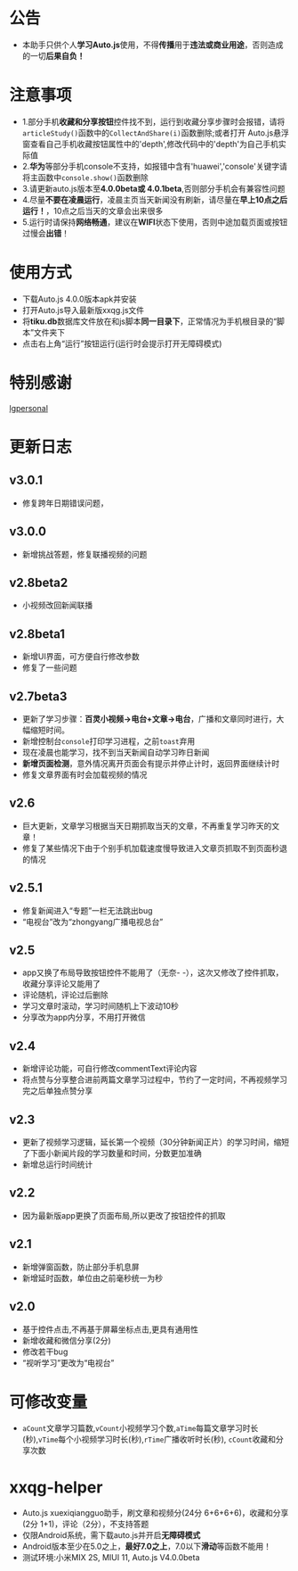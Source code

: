 # 公告
* 本助手只供个人**学习Auto.js**使用，不得**传播**用于**违法或商业用途**，否则造成的一切**后果自负！**

# 注意事项
* 1.部分手机**收藏和分享按钮**控件找不到，运行到收藏分享步骤时会报错，请将`articleStudy()`函数中的`CollectAndShare(i)`函数删除;或者打开      Auto.js悬浮窗查看自己手机收藏按钮属性中的'depth',修改代码中的'depth'为自己手机实际值
* 2.**华为**等部分手机console不支持，如报错中含有'huawei','console'关键字请将主函数中`console.show()`函数删除
* 3.请更新auto.js版本至**4.0.0beta或 4.0.1beta**,否则部分手机会有兼容性问题
* 4.尽量**不要在凌晨运行**，凌晨主页当天新闻没有刷新，请尽量在**早上10点之后运行！**，10点之后当天的文章会出来很多
* 5.运行时请保持**网络畅通**，建议在**WIFI**状态下使用，否则中途加载页面或按钮过慢会**出错**！

# 使用方式 
* 下载Auto.js 4.0.0版本apk并安装
* 打开Auto.js导入最新版xxqg.js文件
* 将**tiku.db**数据库文件放在和js脚本**同一目录下**，正常情况为手机根目录的“脚本”文件夹下
* 点击右上角“运行”按钮运行(运行时会提示打开无障碍模式)

# 特别感谢
[lgpersonal](https://github.com/lgpersonal/LazyStudy)

# 更新日志
## v3.0.1
* 修复跨年日期错误问题，

## v3.0.0
* 新增挑战答题，修复联播视频的问题

## v2.8beta2
* 小视频改回新闻联播

## v2.8beta1
* 新增UI界面，可方便自行修改参数
* 修复了一些问题

## v2.7beta3
* 更新了学习步骤：**百灵小视频->电台+文章->电台**，广播和文章同时进行，大幅缩短时间。
* 新增控制台`console`打印学习进程，之前`toast`弃用
* 现在凌晨也能学习，找不到当天新闻自动学习昨日新闻
* **新增页面检测**，意外情况离开页面会有提示并停止计时，返回界面继续计时
* 修复文章界面有时会加载视频的情况

## v2.6
* 巨大更新，文章学习根据当天日期抓取当天的文章，不再重复学习昨天的文章！
* 修复了某些情况下由于个别手机加载速度慢导致进入文章页抓取不到页面秒退的情况

## v2.5.1
* 修复新闻进入“专题”一栏无法跳出bug
* “电视台”改为“zhongyang广播电视总台”

## v2.5
* app又换了布局导致按钮控件不能用了（无奈- -），这次又修改了控件抓取，收藏分享评论又能用了
* 评论随机，评论过后删除
* 学习文章时滚动，学习时间随机上下波动10秒
* 分享改为app内分享，不用打开微信

## v2.4
* 新增评论功能，可自行修改commentText评论内容
* 将点赞与分享整合进前两篇文章学习过程中，节约了一定时间，不再视频学习完之后单独点赞分享

## v2.3
* 更新了视频学习逻辑，延长第一个视频（30分钟新闻正片）的学习时间，缩短了下面小新闻片段的学习数量和时间，分数更加准确
* 新增总运行时间统计

## v2.2
* 因为最新版app更换了页面布局,所以更改了按钮控件的抓取

## v2.1
* 新增弹窗函数，防止部分手机息屏
* 新增延时函数，单位由之前毫秒统一为秒

## v2.0
* 基于控件点击,不再基于屏幕坐标点击,更具有通用性
* 新增收藏和微信分享(2分)
* 修改若干bug
* “视听学习”更改为“电视台”

# 可修改变量
* `aCount`文章学习篇数,`vCount`小视频学习个数,`aTime`每篇文章学习时长(秒),`vTime`每个小视频学习时长(秒),`rTime`广播收听时长(秒), `cCount`收藏和分享次数

# xxqg-helper
* Auto.js xuexiqiangguo助手，刷文章和视频分(24分 6+6+6+6)，收藏和分享(2分 1+1)，评论（2分），不支持答题
* 仅限Android系统，需下载auto.js并开启**无障碍模式**
* Android版本至少在5.0之上，**最好7.0之上**，7.0以下**滑动**等函数不能用！
* 测试环境:小米MIX 2S, MIUI 11, Auto.js V4.0.0beta
